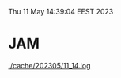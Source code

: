 Thu 11 May 14:39:04 EEST 2023
# JAM
<a href='./cache/202305/11_14.log'>./cache/202305/11_14.log</a>
